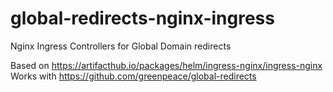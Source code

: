 # global-redirects-nginx-ingress
Nginx Ingress Controllers for Global Domain redirects

Based on https://artifacthub.io/packages/helm/ingress-nginx/ingress-nginx
Works with https://github.com/greenpeace/global-redirects
